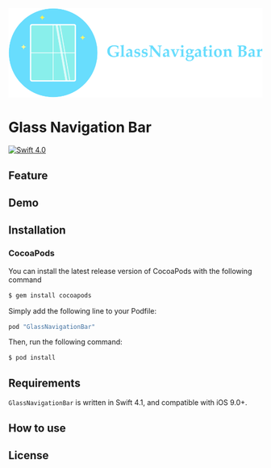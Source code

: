 ![GlassNavigation](images/glassNavigationLogo.png)

#  Glass Navigation Bar

[![Swift 4.0](https://img.shields.io/badge/Swift-4.1-%23FB613C.svg)](https://developer.apple.com/swift/)


## Feature

## Demo

## Installation

### CocoaPods

You can install the latest release version of CocoaPods with the following command

```bash
$ gem install cocoapods
```

Simply add the following line to your Podfile:

```ruby
pod "GlassNavigationBar"
```

Then, run the following command:

```bash
$ pod install
```

## Requirements

`GlassNavigationBar` is written in Swift 4.1, and compatible with iOS 9.0+.

## How to use

## License
